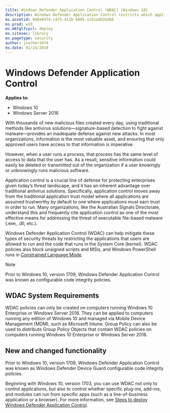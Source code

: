 ```yaml
---
title: Windows Defender Application Control (WDAC) (Windows 10)
description: Windows Defender Application Control restricts which applications users are allowed to run and the code that runs in the system core.
ms.assetid: 8d6e0474-c475-411b-b095-1c61adb2bdbb
ms.prod: w10
ms.mktglfcycl: deploy
ms.sitesec: library
ms.pagetype: security
author: jsuther1974
ms.date: 01/24/2018
---
```


# Windows Defender Application Control 

**Applies to:**

-   Windows 10
-   Windows Server 2016

With thousands of new malicious files created every day, using traditional methods like antivirus solutions—signature-based detection to fight against malware—provides an inadequate defense against new attacks. 
In most organizations, information is the most valuable asset, and ensuring that only approved users have access to that information is imperative. 

However, when a user runs a process, that process has the same level of access to data that the user has. 
As a result, sensitive information could easily be deleted or transmitted out of the organization if a user knowingly or unknowingly runs malicious software. 

Application control is a crucial line of defense for protecting enterprises given today’s threat landscape, and it has an inherent advantage over traditional antivirus solutions. 
Specifically, application control moves away from the traditional application trust model where all applications are assumed trustworthy by default to one where applications must earn trust in order to run. 
Many organizations, like the Australian Signals Directorate, understand this and frequently cite application control as one of the most effective means for addressing the threat of executable file-based malware (.exe, .dll, etc.). 

Windows Defender Application Control (WDAC) can help mitigate these types of security threats by restricting the applications that users are allowed to run and the code that runs in the System Core (kernel). 
WDAC policies also block unsigned scripts and MSIs, and Windows PowerShell runs in [Constrained Language Mode](https://docs.microsoft.com/powershell/module/microsoft.powershell.core/about/about_language_modes?view=powershell-5.1). 

> [!NOTE]
> Prior to Windows 10, version 1709, Windows Defender Application Control was known as configurable code integrity policies.

## WDAC System Requirements

WDAC policies can only be created on computers running Windows 10 Enterprise or Windows Server 2016. 
They can be applied to computers running any edition of Windows 10 and managed via Mobile Device Management (MDM), such as Microsoft Intune. 
Group Policy can also be used to distribute Group Policy Objects that contain WDAC policies on computers running Windows 10 Enterprise or Windows Server 2016. 

## New and changed functionality

Prior to Windows 10, version 1709, Windows Defender Application Control was known as Windows Defender Device Guard configurable code integrity policies.  

Beginning with Windows 10, version 1703, you can use WDAC not only to control applications, but also to control whether specific plug-ins, add-ins, and modules can run from specific apps (such as a line-of-business application or a browser). 
For more information, see [Steps to deploy Windows Defender Application Control](https://docs.microsoft.com/windows/device-security/device-guard/deploy-code-integrity-policies-steps).  


